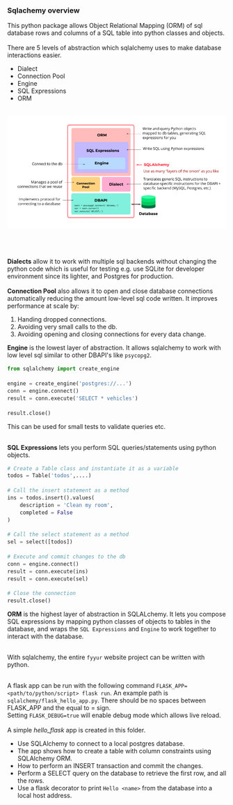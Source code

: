 ### Sqlachemy overview
This python package allows Object Relational Mapping (ORM) of sql database rows and columns of a SQL table into python classes and objects. <br><br>
There are 5 levels of abstraction which sqlalchemy uses to make database interactions easier.
- Dialect
- Connection Pool
- Engine
- SQL Expressions
- ORM
<br><br>

![udacity image](sqlalchemy-layers-of-abstraction.png)

<br><br>

**Dialects** allow it to work with multiple sql backends without changing the python code which is useful for testing e.g. use SQLite for developer environment since its lighter, and Postgres for production. <br><br>
**Connection Pool** also allows it to open and close database connections automatically reducing the amount low-level sql code written. It improves performance at scale by:
1. Handing dropped connections.
2. Avoiding very small calls to the db.
3. Avoiding opening and closing connections for every data change. 


**Engine** is the lowest layer of abstraction. It allows sqlalchemy to work with low level sql similar to other DBAPI's like `psycopg2`.
```python
from sqlalchemy import create_engine

engine = create_engine('postgres://...')
conn = engine.connect()
result = conn.execute('SELECT * vehicles')

result.close()
```
This can be used for small tests to validate queries etc.<br><br>

**SQL Expressions** lets you perform SQL queries/statements using python objects.
```python
# Create a Table class and instantiate it as a variable
todos = Table('todos',....)

# Call the insert statement as a method
ins = todos.insert().values(
    description = 'Clean my room',
    completed = False
)

# Call the select statement as a method
sel = select([todos])

# Execute and commit changes to the db
conn = engine.connect()
result = conn.execute(ins)
result = conn.execute(sel)

# Close the connection
result.close()
```

**ORM** is the highest layer of abstraction in SQLALchemy. It lets you compose SQL expressions by mapping python classes of objects to tables in the database, and wraps the `SQL Expressions` and `Engine` to work together to interact with the database.<br><br>

With sqlalchemy, the entire `fyyur` website project can be written with python. <br><br>

A flask app can be run with the following command `FLASK_APP=<path/to/python/script> flask run`. An example path is `sqlalchemy/flask_hello_app.py`. There should be no spaces between FLASK_APP and the equal to = sign. <br>
Setting `FLASK_DEBUG=true` will enable debug mode which allows live reload.<br><br>
A simple *hello_flask* app is created in this folder.
- Use SQLAlchemy to connect to a local postgres database.
- The app shows how to create a table with column constraints using SQLAlchemy ORM.
- How to perform an INSERT transaction and commit the changes.
- Perform a SELECT query on the database to retrieve the first row, and all the rows.
- Use a flask decorator to print `Hello <name>` from the database into a local host address.